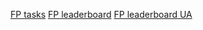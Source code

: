 [FP tasks](https://www.hackerrank.com/domains/fp?filters%5Bstatus%5D%5B%5D=unsolved)
[FP leaderboard](https://www.hackerrank.com/leaderboard?page=21&track=fp&type=practice)
[FP leaderboard UA](https://www.hackerrank.com/leaderboard?filter=Ukraine&filter_on=country&page=1&track=fp&type=practice)
